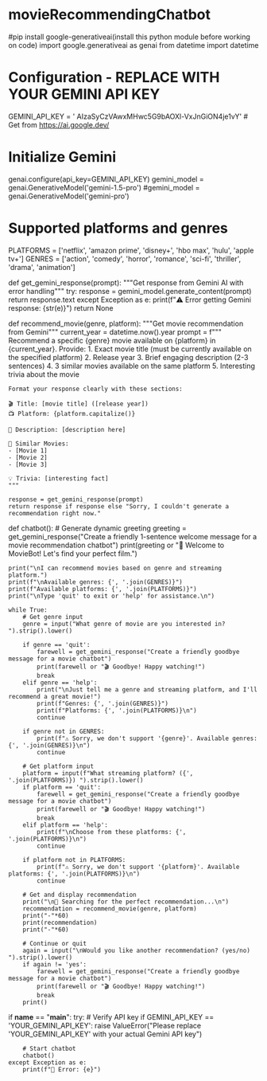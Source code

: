 # movieRecommendingChatbot
#pip install google-generativeai(install this python module before working on code)
import google.generativeai as genai
from datetime import datetime

# Configuration - REPLACE WITH YOUR GEMINI API KEY
GEMINI_API_KEY = ' AIzaSyCzVAwxMHwc5G9bAOXl-VxJnGiON4je1vY'  # Get from https://ai.google.dev/

# Initialize Gemini
genai.configure(api_key=GEMINI_API_KEY)
gemini_model = genai.GenerativeModel('gemini-1.5-pro')
#gemini_model = genai.GenerativeModel('gemini-pro')

# Supported platforms and genres
PLATFORMS = ['netflix', 'amazon prime', 'disney+', 'hbo max', 'hulu', 'apple tv+']
GENRES = ['action', 'comedy', 'horror', 'romance', 'sci-fi', 'thriller', 'drama', 'animation']

def get_gemini_response(prompt):
    """Get response from Gemini AI with error handling"""
    try:
        response = gemini_model.generate_content(prompt)
        return response.text
    except Exception as e:
        print(f"⚠️ Error getting Gemini response: {str(e)}")
        return None

def recommend_movie(genre, platform):
    """Get movie recommendation from Gemini"""
    current_year = datetime.now().year
    prompt = f"""
    Recommend a specific {genre} movie available on {platform} in {current_year}.
    Provide:
    1. Exact movie title (must be currently available on the specified platform)
    2. Release year
    3. Brief engaging description (2-3 sentences)
    4. 3 similar movies available on the same platform
    5. Interesting trivia about the movie

    Format your response clearly with these sections:
    
    🎬 Title: [movie title] ([release year])
    📺 Platform: {platform.capitalize()}
    
    📖 Description: [description here]
    
    🍿 Similar Movies:
    - [Movie 1]
    - [Movie 2]
    - [Movie 3]

    💡 Trivia: [interesting fact]
    """
    
    response = get_gemini_response(prompt)
    return response if response else "Sorry, I couldn't generate a recommendation right now."

def chatbot():
    # Generate dynamic greeting
    greeting = get_gemini_response("Create a friendly 1-sentence welcome message for a movie recommendation chatbot")
    print(greeting or "🎥 Welcome to MovieBot! Let's find your perfect film.")
    
    print("\nI can recommend movies based on genre and streaming platform.")
    print(f"\nAvailable genres: {', '.join(GENRES)}")
    print(f"Available platforms: {', '.join(PLATFORMS)}")
    print("\nType 'quit' to exit or 'help' for assistance.\n")

    while True:
        # Get genre input
        genre = input("What genre of movie are you interested in? ").strip().lower()

        if genre == 'quit':
            farewell = get_gemini_response("Create a friendly goodbye message for a movie chatbot")
            print(farewell or "🎬 Goodbye! Happy watching!")
            break
        elif genre == 'help':
            print("\nJust tell me a genre and streaming platform, and I'll recommend a great movie!")
            print(f"Genres: {', '.join(GENRES)}")
            print(f"Platforms: {', '.join(PLATFORMS)}\n")
            continue
            
        if genre not in GENRES:
            print(f"⚠️ Sorry, we don't support '{genre}'. Available genres: {', '.join(GENRES)}\n")
            continue
            
        # Get platform input
        platform = input(f"What streaming platform? ({', '.join(PLATFORMS)}) ").strip().lower()
        if platform == 'quit':
            farewell = get_gemini_response("Create a friendly goodbye message for a movie chatbot")
            print(farewell or "🎬 Goodbye! Happy watching!")
            break
        elif platform == 'help':
            print(f"\nChoose from these platforms: {', '.join(PLATFORMS)}\n")
            continue

        if platform not in PLATFORMS:
            print(f"⚠️ Sorry, we don't support '{platform}'. Available platforms: {', '.join(PLATFORMS)}\n")
            continue

        # Get and display recommendation
        print("\n🍿 Searching for the perfect recommendation...\n")
        recommendation = recommend_movie(genre, platform)
        print("-"*60)
        print(recommendation)
        print("-"*60)
        
        # Continue or quit
        again = input("\nWould you like another recommendation? (yes/no) ").strip().lower()
        if again != 'yes':
            farewell = get_gemini_response("Create a friendly goodbye message for a movie chatbot")
            print(farewell or "🎬 Goodbye! Happy watching!")
            break
        print()

if __name__ == "__main__":
    try:
        # Verify API key
        if GEMINI_API_KEY == 'YOUR_GEMINI_API_KEY':
            raise ValueError("Please replace 'YOUR_GEMINI_API_KEY' with your actual Gemini API key")
        
        # Start chatbot
        chatbot()
    except Exception as e:
        print(f"🚨 Error: {e}")
